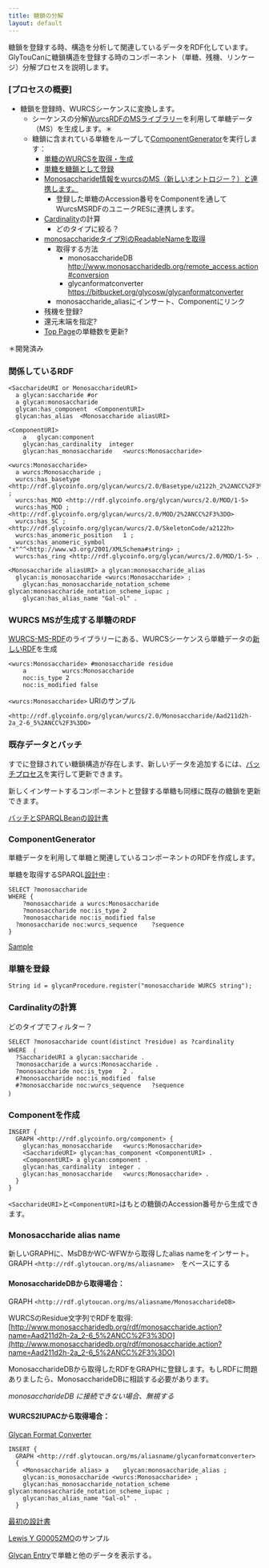 ```yaml
---
title: 糖鎖の分解
layout: default
---
```


糖鎖を登録する時、構造を分析して関連しているデータをRDF化しています。GlyTouCanに糖鎖構造を登録する時のコンポーネント（単糖、残機、リンケージ）分解プロセスを説明します。

### [プロセスの概要]

* 糖鎖を登録時、WURCSシーケンスに変換します。
  * シーケンスの分解[WurcsRDFのMSライブラリー](https://bitbucket.org/glycosw/wurcsrdf)を利用して単糖データ（MS）を生成します。＊
  * 糖鎖に含まれている単糖をループして[ComponentGenerator](#ComponentGenerator)を実行します：
      * [単糖のWURCSを取得・生成](#MonosaccharideWurcs)
      * [単糖を糖鎖として登録](#RegisteringMonosaccharides)
      * [Monosaccharide情報をｗurcsのMS（新しいオントロジー？）と連携します。](#LinkingToWurcsRdf)
          * 登録した単糖のAccession番号をComponentを通してWurcsMSRDFのユニークRESに連携します。
      * [Cardinality](#Cardinality)の計算
          * どのタイプに絞る？
      * [monosaccharideタイプ別のReadableNameを取得](#ReadableName)
          * 取得する方法
              * monosaccharideDB http://www.monosaccharidedb.org/remote_access.action#conversion
              * glycanformatconverter https://bitbucket.org/glycosw/glycanformatconverter
          * monosaccharide_aliasにインサート、Componentにリンク
      * 残機を登録?
      * 還元末端を指定?
      * [Top Page](http://glytoucan.org)の単糖数を更新?

＊開発済み<BR>

### 関係しているRDF

    <SaccharideURI or MonosaccharideURI>
      a	glycan:saccharide #or
      a	glycan:monosaccharide
      glycan:has_component	<ComponentURI>
      glycan:has_alias	<Monosaccharide aliasURI>

    <ComponentURI>
    	a	glycan:component
    	glycan:has_cardinality	integer
    	glycan:has_monosaccharide	<wurcs:Monosaccharide>

    <wurcs:Monosaccharide>
      a wurcs:Monosaccharide ;
      wurcs:has_basetype <http://rdf.glycoinfo.org/glycan/wurcs/2.0/Basetype/u2122h_2%2ANCC%2F3%3DO> ;
      wurcs:has_MOD	<http://rdf.glycoinfo.org/glycan/wurcs/2.0/MOD/1-5>
      wurcs:has_MOD ; <http://rdf.glycoinfo.org/glycan/wurcs/2.0/MOD/2%2ANCC%2F3%3DO>
      wurcs:has_SC ; <http://rdf.glycoinfo.org/glycan/wurcs/2.0/SkeletonCode/a2122h>
      wurcs:has_anomeric_position	1 ;
      wurcs:has_anomeric_symbol "x"^^<http://www.w3.org/2001/XMLSchema#string> ;
      wurcs:has_ring <http://rdf.glycoinfo.org/glycan/wurcs/2.0/MOD/1-5> .

    <Monosaccharide aliasURI> a	glycan:monosaccharide_alias
      glycan:is_monosaccharide <wurcs:Monosaccharide> ;
    	glycan:has_monosaccharide_notation_scheme glycan:monosaccharide_notation_scheme_iupac ;
    	glycan:has_alias_name "Gal-ol" .

### WURCS MSが生成する単糖のRDF

[WURCS-MS-RDF](https://bitbucket.org/glycosw/wurcsrdf)のライブラリーにある、WURCSシーケンスら単糖データの[新しいRDF](https://bitbucket.org/glycosw/wurcsrdf/issues/1)を生成

    <wurcs:Monosaccharide> #monosaccharide residue
    	a          wurcs:Monosaccharide
    	noc:is_type	2
    	noc:is_modified	false

`<wurcs:Monosaccharide>` URIのサンプル

    <http://rdf.glycoinfo.org/glycan/wurcs/2.0/Monosaccharide/Aad211d2h-2a_2-6_5%2ANCC%2F3%3DO>

### 既存データとバッチ

すでに登録されてい糖鎖構造が存在します、新しいデータを追加するには、[バッチプロセス](http://code.glytoucan.org/batch/new/2015)を実行して更新できます。

新しくインサートするコンポーネントと登録する単糖も同様に既存の糖鎖を更新できます。

[バッチとSPARQLBeanの設計書](http://code.glytoucan.org/batch/new/2016)

### <a name="ComponentGenerator"></a>ComponentGenerator

単糖データを利用して単糖と関連しているコンポーネントのRDFを作成します。

単糖を取得するSPARQL[設計中](https://bitbucket.org/glycosw/wurcsrdf/issues/1)
:

    SELECT ?monosaccharide
    WHERE {
	    ?monosaccharide a wurcs:Monosaccharide
    	?monosaccharide noc:is_type	2
    	?monosaccharide noc:is_modified	false
      ?monosaccharide noc:wurcs_sequence	?sequence
    }

[Sample](http://beta.ts.glytoucan.org/sparql?default-graph-uri=&query=PREFIX+wurcs%3A+%3Chttp%3A%2F%2Fwww.glycoinfo.org%2Fglyco%2Fowl%2Fwurcs%23%3E%0D%0ASELECT+distinct+%3Fmono%0D%0A++++++++++++++++FROM+%3Chttp%3A%2F%2Frdf.glytoucan.org%2Fwurcs%2Fms%3E%0D%0A++++++++++++++++WHERE%7B%0D%0A%3Fmono+a+wurcs%3AMonosaccharide+.%0D%0A%7D%0D%0Alimit+100&format=text%2Fhtml&timeout=0&debug=on)

### 単糖を登録

    String id = glycanProcedure.register("monosaccharide WURCS string");

### <a name="Cardinality"></a>Cardinalityの計算

どのタイプでフィルター？

    SELECT ?monosaccharide count(distinct ?residue) as ?cardinality
    WHERE　｛
      ?SaccharideURI a glycan:saccharide .
      ?monosaccharide a wurcs:Monosaccharide .
      ?monosaccharide noc:is_type	2 .
      #?monosaccharide noc:is_modified	false
      #?monosaccharide noc:wurcs_sequence	?sequence
    ｝

### Componentを作成

    INSERT {
      GRAPH <http://rdf.glycoinfo.org/component> {
        glycan:has_monosaccharide	<wurcs:Monosaccharide>
        <SaccharideURI> glycan:has_component <ComponentURI> .
        <ComponentURI> a glycan:component .
        glycan:has_cardinality	integer .
      	glycan:has_monosaccharide	<wurcs:Monosaccharide> .
      }
    }

`<SaccharideURI>`と`<ComponentURI>`はもとの糖鎖のAccession番号から生成できます。

### Monosaccharide alias name
新しいGRAPHに、MsDBかWC-WFWから取得したalias nameをインサート。  
GRAPH `<http://rdf.glytoucan.org/ms/aliasname>`　をベースにする

#### MonosaccharideDBから取得場合：

GRAPH `<http://rdf.glytoucan.org/ms/aliasname/MonosaccharideDB>`

WURCSのResidue文字列でRDFを取得:
[http://www.monosaccharidedb.org/rdf/monosaccharide.action?name=Aad211d2h-2a_2-6_5%2ANCC%2F3%3DO](http://www.monosaccharidedb.org/rdf/monosaccharide.action?name=Aad211d2h-2a_2-6_5%2ANCC%2F3%3DO)

MonosaccharideDBから取得したRDFをGRAPHに登録します。もしRDFに問題ありましたら、MonosaccharideDBに相談する必要があります。

_monosaccharideDB に接続できない場合、無視する_

#### WURCS2IUPACから取得場合：

  [Glycan Format Converter](https://bitbucket.org/glycosw/glycanformatconverter)

    INSERT {
      GRAPH <http://rdf.glytoucan.org/ms/aliasname/glycanformatconverter>
      {
        <Monosaccharide alias> a	glycan:monosaccharide_alias ;
        glycan:is_monosaccharide <wurcs:Monosaccharide> ;
        glycan:has_monosaccharide_notation_scheme glycan:monosaccharide_notation_scheme_iupac ;
        glycan:has_alias_name "Gal-ol" .
      }

[最初の設計書](/system/composition_aglycon)

[Lewis Y G00052MO](composition_sample)のサンプル

[Glycan Entry](/system/metadata/)で単糖と他のデータを表示する。
